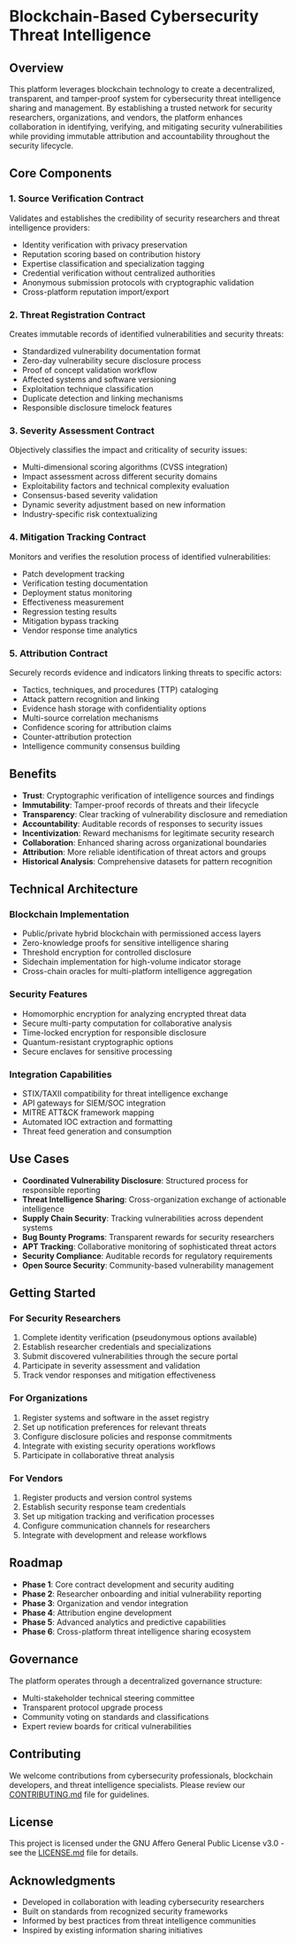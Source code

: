 # Blockchain-Based Cybersecurity Threat Intelligence

## Overview

This platform leverages blockchain technology to create a decentralized, transparent, and tamper-proof system for cybersecurity threat intelligence sharing and management. By establishing a trusted network for security researchers, organizations, and vendors, the platform enhances collaboration in identifying, verifying, and mitigating security vulnerabilities while providing immutable attribution and accountability throughout the security lifecycle.

## Core Components

### 1. Source Verification Contract
Validates and establishes the credibility of security researchers and threat intelligence providers:
- Identity verification with privacy preservation
- Reputation scoring based on contribution history
- Expertise classification and specialization tagging
- Credential verification without centralized authorities
- Anonymous submission protocols with cryptographic validation
- Cross-platform reputation import/export

### 2. Threat Registration Contract
Creates immutable records of identified vulnerabilities and security threats:
- Standardized vulnerability documentation format
- Zero-day vulnerability secure disclosure process
- Proof of concept validation workflow
- Affected systems and software versioning
- Exploitation technique classification
- Duplicate detection and linking mechanisms
- Responsible disclosure timelock features

### 3. Severity Assessment Contract
Objectively classifies the impact and criticality of security issues:
- Multi-dimensional scoring algorithms (CVSS integration)
- Impact assessment across different security domains
- Exploitability factors and technical complexity evaluation
- Consensus-based severity validation
- Dynamic severity adjustment based on new information
- Industry-specific risk contextualizing

### 4. Mitigation Tracking Contract
Monitors and verifies the resolution process of identified vulnerabilities:
- Patch development tracking
- Verification testing documentation
- Deployment status monitoring
- Effectiveness measurement
- Regression testing results
- Mitigation bypass tracking
- Vendor response time analytics

### 5. Attribution Contract
Securely records evidence and indicators linking threats to specific actors:
- Tactics, techniques, and procedures (TTP) cataloging
- Attack pattern recognition and linking
- Evidence hash storage with confidentiality options
- Multi-source correlation mechanisms
- Confidence scoring for attribution claims
- Counter-attribution protection
- Intelligence community consensus building

## Benefits

- **Trust**: Cryptographic verification of intelligence sources and findings
- **Immutability**: Tamper-proof records of threats and their lifecycle
- **Transparency**: Clear tracking of vulnerability disclosure and remediation
- **Accountability**: Auditable records of responses to security issues
- **Incentivization**: Reward mechanisms for legitimate security research
- **Collaboration**: Enhanced sharing across organizational boundaries
- **Attribution**: More reliable identification of threat actors and groups
- **Historical Analysis**: Comprehensive datasets for pattern recognition

## Technical Architecture

### Blockchain Implementation
- Public/private hybrid blockchain with permissioned access layers
- Zero-knowledge proofs for sensitive intelligence sharing
- Threshold encryption for controlled disclosure
- Sidechain implementation for high-volume indicator storage
- Cross-chain oracles for multi-platform intelligence aggregation

### Security Features
- Homomorphic encryption for analyzing encrypted threat data
- Secure multi-party computation for collaborative analysis
- Time-locked encryption for responsible disclosure
- Quantum-resistant cryptographic options
- Secure enclaves for sensitive processing

### Integration Capabilities
- STIX/TAXII compatibility for threat intelligence exchange
- API gateways for SIEM/SOC integration
- MITRE ATT&CK framework mapping
- Automated IOC extraction and formatting
- Threat feed generation and consumption

## Use Cases

- **Coordinated Vulnerability Disclosure**: Structured process for responsible reporting
- **Threat Intelligence Sharing**: Cross-organization exchange of actionable intelligence
- **Supply Chain Security**: Tracking vulnerabilities across dependent systems
- **Bug Bounty Programs**: Transparent rewards for security researchers
- **APT Tracking**: Collaborative monitoring of sophisticated threat actors
- **Security Compliance**: Auditable records for regulatory requirements
- **Open Source Security**: Community-based vulnerability management

## Getting Started

### For Security Researchers
1. Complete identity verification (pseudonymous options available)
2. Establish researcher credentials and specializations
3. Submit discovered vulnerabilities through the secure portal
4. Participate in severity assessment and validation
5. Track vendor responses and mitigation effectiveness

### For Organizations
1. Register systems and software in the asset registry
2. Set up notification preferences for relevant threats
3. Configure disclosure policies and response commitments
4. Integrate with existing security operations workflows
5. Participate in collaborative threat analysis

### For Vendors
1. Register products and version control systems
2. Establish security response team credentials
3. Set up mitigation tracking and verification processes
4. Configure communication channels for researchers
5. Integrate with development and release workflows

## Roadmap

- **Phase 1**: Core contract development and security auditing
- **Phase 2**: Researcher onboarding and initial vulnerability reporting
- **Phase 3**: Organization and vendor integration
- **Phase 4**: Attribution engine development
- **Phase 5**: Advanced analytics and predictive capabilities
- **Phase 6**: Cross-platform threat intelligence sharing ecosystem

## Governance

The platform operates through a decentralized governance structure:
- Multi-stakeholder technical steering committee
- Transparent protocol upgrade process
- Community voting on standards and classifications
- Expert review boards for critical vulnerabilities

## Contributing

We welcome contributions from cybersecurity professionals, blockchain developers, and threat intelligence specialists. Please review our [CONTRIBUTING.md](CONTRIBUTING.md) file for guidelines.

## License

This project is licensed under the GNU Affero General Public License v3.0 - see the [LICENSE.md](LICENSE.md) file for details.

## Acknowledgments

- Developed in collaboration with leading cybersecurity researchers
- Built on standards from recognized security frameworks
- Informed by best practices from threat intelligence communities
- Inspired by existing information sharing initiatives
